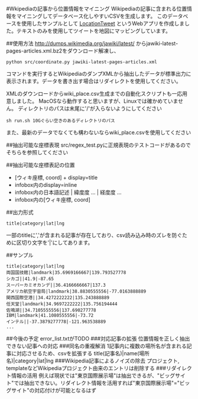 #Wkipediaの記事から位置情報をマイニング
Wikipediaの記事に含まれる位置情報をマイニングしてデータベース化しやすいCSVを生成します。
このデータベースを使用したサンプルとして
[LocationTweet](http://location-tweet.herokuapp.com/)
というWebアプリを作成しました。テキストのみを使用してツイートを地図にマッピングしています。

##使用方法
http://dumps.wikimedia.org/jawiki/latest/
からjawiki-latest-pages-articles.xml.bz2をダウンロード解凍し、

```
python src/coordinate.py jawiki-latest-pages-articles.xml
```

コマンドを実行するとWikipediaのダンプXMLから抽出したデータが標準出力に表示されます。データを書き出す場合はリダイレクトを使用してください。


XMLのダウンロードからwiki_place.csv生成までの自動化スクリプトも一応用意しました。
MacOSなら動作すると思いますが、Linuxでは確かめていません。
ディレクトリのパスは末尾に'/'が入らないようにしてください
```
sh run.sh 10Gぐらい空きのあるディレクトリのパス
```

また、最新のデータでなくても構わないならwiki_place.csvを使用してください

##抽出可能な座標表現
src/regex_test.pyに正規表現のテストコードがあるのでそちらを参照してください

##抽出可能な座標表記の位置
* [ウィキ座標, coord] + display=title
* infobox内のdisplay=inline
* infobox内の日本語記述 | 緯度度 ... | 経度度 ...
* infobox内の[ウィキ座標, coord]

##出力形式

```
title|category|lat|lng
```

一部のtitleに','が含まれる記事が存在しており、csv読み込み時のズレを防ぐために区切り文字を'|'にしてあります。

##サンプル
```
title|category|lat|lng
両国国技館|landmark|35.6969166667|139.793527778
シカゴ||41.9|-87.65
スーパーカミオカンデ||36.4166666667|137.3
アメリカ航空宇宙局|landmark|38.8830555556|-77.0163888889
関西国際空港||34.4272222222|135.243888889
任天堂|landmark|34.9697222222|135.756194444
佐鳴湖||34.7105555556|137.690277778
IBM|landmark|41.1080555556|-73.72
インテル||-37.3879277778|-121.963538889
...
```

##今後の予定
error_list.txtがTODO
###対応記事の拡張
位置情報を正しく抽出できない記事への対応
###同名の重複解消
1記事内に複数の場所名が含まれる記事に対応させるため、csvを拡張する
title(記事名)|name(場所名)|category|lat|lng
###Wikipedia記事によるノイズの除去
プロジェクト, templateなどWikipediaプロジェクト由来のエントリは削除する
###リダイレクト情報の活用
例えば現状では"東京国際展示場"は抽出できるが、"ビッグサイト"では抽出できない。リダイレクト情報を活用すれば"東京国際展示場"="ビッグサイト"の対応付けが可能となるはず
